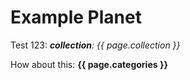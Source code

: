 ---
---
# Example Planet

Test 123: ***collection**: {{ page.collection }}*

How about this: **{{ page.categories }}**
